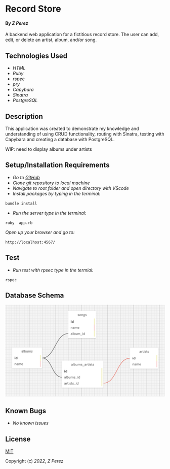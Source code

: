 # Record Store

#### By _**Z Perez**_

A backend web application for a fictitious record store. The user can add, edit, or delete an artist, album, and/or song.

## Technologies Used

* _HTML_
* _Ruby_
* _rspec_
* _pry_
* _Capybara_
* _Sinatra_
* _PostgreSQL_


## Description

This application was created to demonstrate my knowledge and understanding of using CRUD functionality, routing with Sinatra, testing with Capybara and creating a database with PostgreSQL.

WIP: need to display albums under artists

## Setup/Installation Requirements

* _Go to [GitHub](https://github.com/zperez0/record_store)_
* _Clone git repository to local machine_
* _Navigate to root folder and open directory with VScode_
* _Install packages by typing in the terminal:_
```
bundle install
```

* _Run the server type in the terminal:_
```
ruby  app.rb
```

_Open up your browser and go to:_
```
http://localhost:4567/
```

## Test

* _Run test with rpsec type in the termial:_
```
rspec
```

## Database Schema
![record store schema image](/public/record_schema.png)

## Known Bugs
* _No known issues_

## License
[MIT](https://choosealicense.com/licenses/mit/)

Copyright (c) _2022_, _Z Perez_